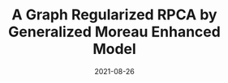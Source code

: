 ---
title: "A Graph Regularized RPCA by Generalized Moreau Enhanced Model"
collection: publications
category: conferences
permalink: /publication/2021-eusipco
date: 2021-08-26
venue: 'Proc. European Signal Processing Conference (EUSIPCO)'
paperurl: 'https://eurasip.org/Proceedings/Eusipco/Eusipco2021/pdfs/0002129.pdf'
citation: 'R Komatsu, M Yamagishi, and I Yamada, "A Graph Regularized RPCA by Generalized Moreau Enhanced Model," in Proc. European Signal Processing Conference (EUSIPCO), Aug. 2021, pp. 2129-2133.'
---